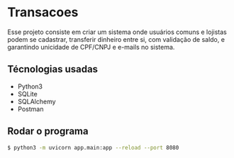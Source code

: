 # Transacoes

Esse projeto consiste em criar um sistema onde usuários comuns e lojistas podem se cadastrar, transferir dinheiro entre si, com validação de saldo, e garantindo unicidade de CPF/CNPJ e e-mails no sistema.

## Técnologias usadas

* Python3
* SQLite
* SQLAlchemy
* Postman

## Rodar o programa

```sh
$ python3 -m uvicorn app.main:app --reload --port 8080 
```
